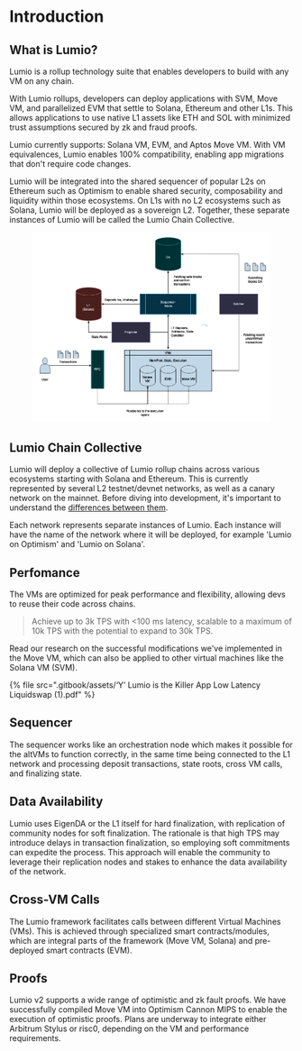 # Introduction

## What is Lumio?

Lumio is a rollup technology suite that enables developers to build with any VM on any chain.

With Lumio rollups, developers can deploy applications with SVM, Move VM, and parallelized EVM that settle to Solana, Ethereum and other L1s. This allows applications to use native L1 assets like ETH and SOL with minimized trust assumptions secured by zk and fraud proofs.

Lumio currently supports: Solana VM, EVM, and Aptos Move VM. With VM equivalences, Lumio enables 100% compatibility, enabling app migrations that don't require code changes.

Lumio will be integrated into the shared sequencer of popular L2s on Ethereum such as Optimism to enable shared security, composability and liquidity within those ecosystems. On L1s with no L2 ecosystems such as Solana, Lumio will be deployed as a sovereign L2. Together, these separate instances of Lumio will be called the Lumio Chain Collective.

<figure><img src=".gitbook/assets/image.png" alt=""><figcaption></figcaption></figure>

## Lumio Chain Collective

Lumio will deploy a collective of Lumio rollup chains across various ecosystems starting with Solana and Ethereum. This is currently represented by several L2 testnet/devnet networks, as well as a canary network on the mainnet. Before diving into development, it's important to understand the [differences between them](https://docs.lumio.io/start-building).

Each network represents separate instances of Lumio. Each instance will have the name of the network where it will be deployed, for example 'Lumio on Optimism' and 'Lumio on Solana'.

## Perfomance

The VMs are optimized for peak performance and flexibility, allowing devs to reuse their code across chains.

> Achieve up to 3k TPS with <100 ms latency, scalable to a maximum of 10k TPS with the potential to expand to 30k TPS.

Read our research on the successful modifications we've implemented in the Move VM, which can also be applied to other virtual machines like the Solana VM (SVM).

{% file src=".gitbook/assets/‘Y’ Lumio is the Killer App Low Latency Liquidswap (1).pdf" %}

## Sequencer

The sequencer works like an orchestration node which makes it possible for the altVMs to function correctly, in the same time being connected to the L1 network and processing deposit transactions, state roots, cross VM calls, and finalizing state.

## Data Availability

Lumio uses EigenDA or the L1 itself for hard finalization, with replication of community nodes for soft finalization. The rationale is that high TPS may introduce delays in transaction finalization, so employing soft commitments can expedite the process. This approach will enable the community to leverage their replication nodes and stakes to enhance the data availability of the network.

## Cross-VM Calls

The Lumio framework facilitates calls between different Virtual Machines (VMs). This is achieved through specialized smart contracts/modules, which are integral parts of the framework (Move VM, Solana) and pre-deployed smart contracts (EVM).

## Proofs

Lumio v2 supports a wide range of optimistic and zk fault proofs. We have successfully compiled Move VM into Optimism Cannon MIPS to enable the execution of optimistic proofs. Plans are underway to integrate either Arbitrum Stylus or risc0, depending on the VM and performance requirements.

